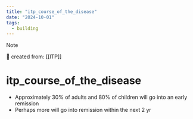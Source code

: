 ```yaml
---
title: "itp_course_of_the_disease"
date: "2024-10-01"
tags:
  - building
---
```


> [!NOTE]
> 🌱 created from: [[ITP]]

# itp_course_of_the_disease

- Approximately 30% of adults and 80% of children will go into an early remission
- Perhaps more will go into remission within the next 2 yr
